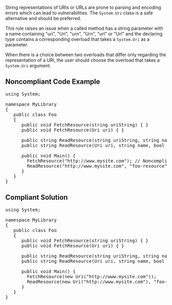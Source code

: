 String representations of URIs or URLs are prone to parsing and encoding errors which can lead to vulnerabilities. The `System.Uri`
class is a safe alternative and should be preferred.

This rule raises an issue when a called method has a string parameter with a name containing "uri", "Uri", "urn", "Urn", "url" or "Url" and the
declaring type contains a corresponding overload that takes a `System.Uri` as a parameter.

When there is a choice between two overloads that differ only regarding the representation of a URI, the user should choose the overload that takes
a `System.Uri` argument.

## Noncompliant Code Example

<pre>
using System;

namespace MyLibrary
{
   public class Foo
   {
      public void FetchResource(string uriString) { }
      public void FetchResource(Uri uri) { }

      public string ReadResource(string uriString, string name, bool isLocal) { }
      public string ReadResource(Uri uri, string name, bool isLocal) { }

      public void Main() {
        FetchResource("http://www.mysite.com"); // Noncompliant
        ReadResource("http://www.mysite.com", "foo-resource", true); // Noncompliant
      }
   }
}
</pre>

## Compliant Solution

<pre>
using System;

namespace MyLibrary
{
   public class Foo
   {
      public void FetchResource(string uriString) { }
      public void FetchResource(Uri uri) { }

      public string ReadResource(string uriString, string name, bool isLocal) { }
      public string ReadResource(Uri uri, string name, bool isLocal) { }

      public void Main() {
        FetchResource(new Uri("http://www.mysite.com"));
        ReadResource(new Uri("http://www.mysite.com"), "foo-resource", true);
      }
   }
}
</pre>